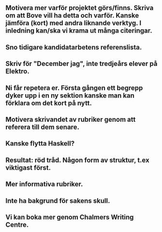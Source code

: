 ## Motivera mer varför projektet görs/finns. Skriva om att Bove vill ha detta och varför. Kanske jämföra (kort) med andra liknande verktyg. I inledning kan/ska vi krama ut många citeringar.

## Sno tidigare kandidatarbetens referenslista.

## Skriv för "December jag", inte tredjeårs elever på Elektro.

## Ni får repetera er. Första gången ett begrepp dyker upp i en ny sektion kanske man kan förklara om det kort på nytt.
## Motivera skrivandet av rubriker genom att referera till dem senare.

## Kanske flytta Haskell?

## Resultat: röd tråd. Någon form av struktur, t.ex viktigast först. 

## Mer informativa rubriker.

## Inte ha bakgrund för sakens skull.

## Vi kan boka mer genom Chalmers Writing Centre.
